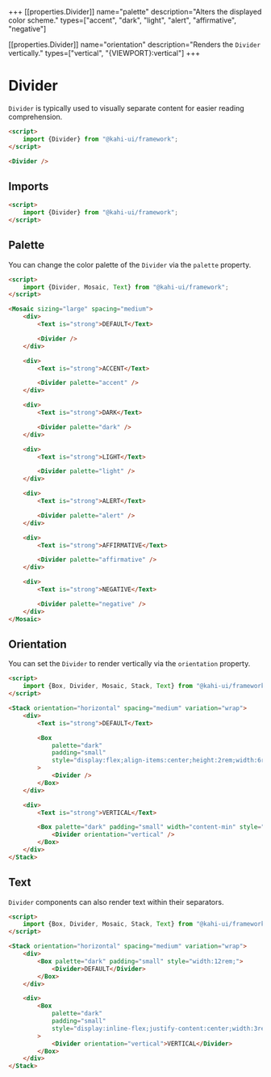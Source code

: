 +++
[[properties.Divider]]
name="palette"
description="Alters the displayed color scheme."
types=["accent", "dark", "light", "alert", "affirmative", "negative"]

[[properties.Divider]]
name="orientation"
description="Renders the <code>Divider</code> vertically."
types=["vertical", "{VIEWPORT}:vertical"]
+++

# Divider

`Divider` is typically used to visually separate content for easier reading comprehension.

```html repl Divider Preview
<script>
    import {Divider} from "@kahi-ui/framework";
</script>

<Divider />
```

## Imports

```html default Divider Imports
<script>
    import {Divider} from "@kahi-ui/framework";
</script>
```

## Palette

You can change the color palette of the `Divider` via the `palette` property.

```html repl Divider Palette
<script>
    import {Divider, Mosaic, Text} from "@kahi-ui/framework";
</script>

<Mosaic sizing="large" spacing="medium">
    <div>
        <Text is="strong">DEFAULT</Text>

        <Divider />
    </div>

    <div>
        <Text is="strong">ACCENT</Text>

        <Divider palette="accent" />
    </div>

    <div>
        <Text is="strong">DARK</Text>

        <Divider palette="dark" />
    </div>

    <div>
        <Text is="strong">LIGHT</Text>

        <Divider palette="light" />
    </div>

    <div>
        <Text is="strong">ALERT</Text>

        <Divider palette="alert" />
    </div>

    <div>
        <Text is="strong">AFFIRMATIVE</Text>

        <Divider palette="affirmative" />
    </div>

    <div>
        <Text is="strong">NEGATIVE</Text>

        <Divider palette="negative" />
    </div>
</Mosaic>
```

## Orientation

You can set the `Divider` to render vertically via the `orientation` property.

```html repl Divider Orientation
<script>
    import {Box, Divider, Mosaic, Stack, Text} from "@kahi-ui/framework";
</script>

<Stack orientation="horizontal" spacing="medium" variation="wrap">
    <div>
        <Text is="strong">DEFAULT</Text>

        <Box
            palette="dark"
            padding="small"
            style="display:flex;align-items:center;height:2rem;width:6rem;"
        >
            <Divider />
        </Box>
    </div>

    <div>
        <Text is="strong">VERTICAL</Text>

        <Box palette="dark" padding="small" width="content-min" style="height:6rem;">
            <Divider orientation="vertical" />
        </Box>
    </div>
</Stack>
```

## Text

`Divider` components can also render text within their separators.

```html repl Divider Text
<script>
    import {Box, Divider, Mosaic, Stack, Text} from "@kahi-ui/framework";
</script>

<Stack orientation="horizontal" spacing="medium" variation="wrap">
    <div>
        <Box palette="dark" padding="small" style="width:12rem;">
            <Divider>DEFAULT</Divider>
        </Box>
    </div>

    <div>
        <Box
            palette="dark"
            padding="small"
            style="display:inline-flex;justify-content:center;width:3rem;height:12rem;"
        >
            <Divider orientation="vertical">VERTICAL</Divider>
        </Box>
    </div>
</Stack>
```
